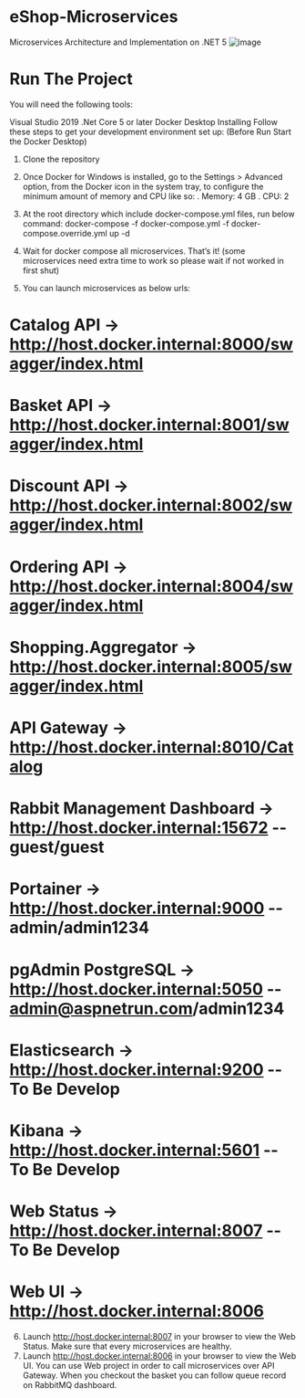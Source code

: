 # eShop-Microservices 
Microservices Architecture and Implementation on .NET 5
![image](https://user-images.githubusercontent.com/39750674/144705542-da806176-2ba9-422c-b8ea-a106918cb97c.png)
# Run The Project
You will need the following tools:

Visual Studio 2019
.Net Core 5 or later
Docker Desktop
Installing
Follow these steps to get your development environment set up: (Before Run Start the Docker Desktop)

1. Clone the repository
2. Once Docker for Windows is installed, go to the Settings > Advanced option, from the Docker icon in the system tray, to configure the minimum amount of memory and CPU like so:
. Memory: 4 GB
. CPU: 2
3. At the root directory which include docker-compose.yml files, run below command:
docker-compose -f docker-compose.yml -f docker-compose.override.yml up -d

4. Wait for docker compose all microservices. That’s it! (some microservices need extra time to work so please wait if not worked in first shut)

5. You can launch microservices as below urls:

# Catalog API -> http://host.docker.internal:8000/swagger/index.html

# Basket API -> http://host.docker.internal:8001/swagger/index.html

# Discount API -> http://host.docker.internal:8002/swagger/index.html

# Ordering API -> http://host.docker.internal:8004/swagger/index.html

# Shopping.Aggregator -> http://host.docker.internal:8005/swagger/index.html

# API Gateway -> http://host.docker.internal:8010/Catalog

# Rabbit Management Dashboard -> http://host.docker.internal:15672 -- guest/guest

# Portainer -> http://host.docker.internal:9000 -- admin/admin1234

# pgAdmin PostgreSQL -> http://host.docker.internal:5050 -- admin@aspnetrun.com/admin1234

# Elasticsearch -> http://host.docker.internal:9200 -- To Be Develop

# Kibana -> http://host.docker.internal:5601 -- To Be Develop

# Web Status -> http://host.docker.internal:8007 -- To Be Develop

# Web UI -> http://host.docker.internal:8006

6. Launch http://host.docker.internal:8007 in your browser to view the Web Status. Make sure that every microservices are healthy.
7. Launch http://host.docker.internal:8006 in your browser to view the Web UI. You can use Web project in order to call microservices over API Gateway. When you checkout the basket you can follow queue record on RabbitMQ dashboard.
